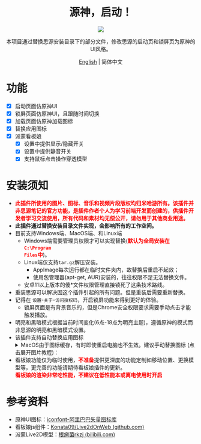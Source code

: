 <h1 align="center">源神，启动！</h1>
<p align="center">
    <img src="https://cdn.jsdelivr.net/gh/HowcanoeWang/siyuan-genshin-launcher/cover.png">
</p>

<div align="center">
本项目通过替换思源安装目录下的部分文件，修改思源的启动页和锁屏页为原神的UI风格。

[English](https://github.com/HowcanoeWang/siyuan-genshin-launcher/blob/main/README_en_US.md) | 简体中文

</div>

# 功能

* [X] 启动页面仿原神UI
* [X] 锁屏页面仿原神UI，且跟随时间切换
* [X] 加载页面仿原神加载图标
* [X] 替换应用图标
* [x] 派蒙看板娘
    * [x] 设置中提供显示/隐藏开关
    * [x] 设置中提供静音开关
    * [x] 支持鼠标点击操作穿透模型

# 安装须知

* <b style='color:red'>此插件所使用的图片、图标、音乐和视频片段版权均归米哈游所有。该插件并非思源笔记的官方功能，是插件作者个人为学习前端开发而创建的，供插件开发者学习交流使用，所有代码和素材均无偿公开，请勿用于其他商业用途。</b>
* **此插件通过替换安装目录文件实现，会影响所有的工作空间。**
* 目前支持Windows端、MacOS端、和Linux端
  * Windows端需要管理员权限才可以实现替换(<b style='color:red'>默认为全局安装在<code>C:\Program Files</code>中</b>)。
  * Linux端仅支持`tar.gz`解压安装。   
    * AppImage每次运行都在临时文件夹内，故替换后重启不起效；   
    * 使用包管理器(apt-get, AUR)安装的，往往权限不足无法替换文件。
  * 安卓11以上版本的傻\*文件权限管理直接锁死了这条技术路线。
* 重装思源可以解决因这个插件引起的所有问题。但是重装后需要重新替换。
* 记得在 `设置`-`关于`-`访问授权码`，开启锁屏功能来得到更好的体验。
  * 锁屏页面是有背景音乐的，但是Chrome安全权限要求需要手动点击才能触发播放。
* 明亮和黑暗模式根据当前时间变化(6点-18点为明亮主题)，遵循原神的模式而非思源的明亮和黑暗模式设置。
* 该插件支持自动替换应用图标    
  <details>
    <summary>MacOS由于图标缓存，有时即使重启电脑也不生效。建议手动替换图标 (点击展开图片教程)：</summary>   
    <img src="https://cdn.jsdelivr.net/gh/HowcanoeWang/siyuan-genshin-launcher@main/imgs/macIconReplace.png">
  </details>
* 看板娘功能仅为临时使用，<b style='color:red'>不准备</b>提供更深度的功能定制如移动位置、更换模型等，更完善的功能请期待看板娘插件的更新。    
  <b style='color:red'>看板娘的渲染非常吃性能，不建议在低性能本或离电使用时开启</b>
  

# 参考资料

* 原神UI图标：[iconfont-阿里巴巴矢量图标库](https://www.iconfont.cn/collections/detail?cid=34264)
* 看板娘js组件：[Konata09/Live2dOnWeb (github.com)](https://github.com/Konata09/Live2dOnWeb)
* 派蒙Live2D模型：[根瘤菌rkzj (bilibili.com)](https://www.bilibili.com/video/BV1pA411j78k)
